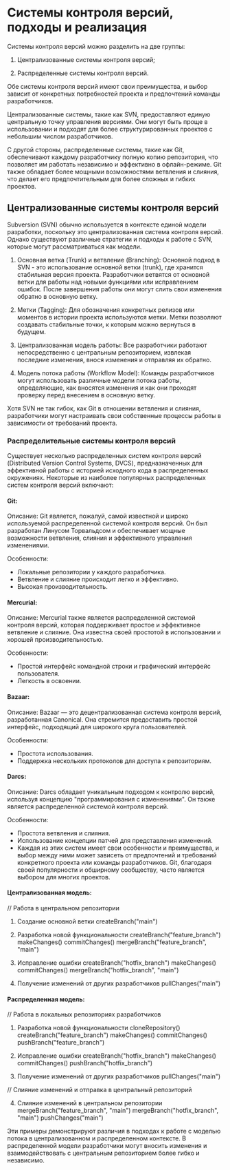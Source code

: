 # Системы контроля версий, подходы и реализация

Системы контроля версий можно разделить на две группы:

1. Централизованные системы контроля версий;

2. Распределенные системы контроля версий.

Обе системы контроля версий имеют свои преимущества, и выбор зависит от конкретных потребностей проекта и предпочтений команды разработчиков.

Централизованные системы, такие как SVN, предоставляют единую центральную точку управления версиями. Они могут быть проще в использовании и подходят для более структурированных проектов с небольшим числом разработчиков.

С другой стороны, распределенные системы, такие как Git, обеспечивают каждому разработчику полную копию репозитория, что позволяет им работать независимо и эффективно в офлайн-режиме. Git также обладает более мощными возможностями ветвления и слияния, что делает его предпочтительным для более сложных и гибких проектов.

## Централизованные системы контроля версий

Subversion (SVN) обычно используется в контексте единой модели разработки, поскольку это централизованная система контроля версий. Однако существуют различные стратегии и подходы к работе с SVN, которые могут рассматриваться как модели.

1. Основная ветка (Trunk) и ветвление (Branching): Основной подход в SVN - это использование основной ветки (trunk), где хранится стабильная версия проекта. Разработчики ветвятся от основной ветки для работы над новыми функциями или исправлением ошибок. После завершения работы они могут слить свои изменения обратно в основную ветку.

2. Метки (Tagging): Для обозначения конкретных релизов или моментов в истории проекта используются метки. Метки позволяют создавать стабильные точки, к которым можно вернуться в будущем.

3. Централизованная модель работы: Все разработчики работают непосредственно с центральным репозиторием, извлекая последние изменения, внося изменения и отправляя их обратно.

3. Модель потока работы (Workflow Model): Команды разработчиков могут использовать различные модели потока работы, определяющие, как вносятся изменения и как они проходят проверку перед внесением в основную ветку.

Хотя SVN не так гибок, как Git в отношении ветвления и слияния, разработчики могут настраивать свои собственные процессы работы в зависимости от требований проекта.


### Распределительные системы контроля версий


Существует несколько распределенных систем контроля версий (Distributed Version Control Systems, DVCS), предназначенных для эффективной работы с историей исходного кода в распределенных окружениях. Некоторые из наиболее популярных распределенных систем контроля версий включают:

#### Git: 

Описание: Git является, пожалуй, самой известной и широко используемой распределенной системой контроля версий. Он был разработан Линусом Торвальдсом и обеспечивает мощные возможности ветвления, слияния и эффективного управления изменениями.

Особенности:
* Локальные репозитории у каждого разработчика.
* Ветвление и слияние происходит легко и эффективно.
* Высокая производительность.

#### Mercurial: 

Описание: Mercurial также является распределенной системой контроля версий, которая поддерживает простое и эффективное ветвление и слияние. Она известна своей простотой в использовании и хорошей производительностью.

Особенности:
* Простой интерфейс командной строки и графический интерфейс пользователя.
* Легкость в освоении.

#### Bazaar: 

Описание: Bazaar — это децентрализованная система контроля версий, разработанная Canonical. Она стремится предоставить простой интерфейс, подходящий для широкого круга пользователей.

Особенности:
* Простота использования.
* Поддержка нескольких протоколов для доступа к репозиториям.

#### Darcs:

Описание: Darcs обладает уникальным подходом к контролю версий, используя концепцию "программирования с изменениями". Он также является распределенной системой контроля версий.

Особенности:
* Простота ветвления и слияния.
* Использование концепции патчей для представления изменений.
* Каждая из этих систем имеет свои особенности и преимущества, и выбор между ними может зависеть от предпочтений и требований конкретного проекта или команды разработчиков. Git, благодаря своей популярности и обширному сообществу, часто является выбором для многих проектов.

#### Централизованная модель:

// Работа в центральном репозитории

1. Создание основной ветки
   createBranch("main")

2. Разработка новой функциональности
   createBranch("feature_branch")
   makeChanges()
   commitChanges()
   mergeBranch("feature_branch", "main")

3. Исправление ошибки
   createBranch("hotfix_branch")
   makeChanges()
   commitChanges()
   mergeBranch("hotfix_branch", "main")

4. Получение изменений от других разработчиков
   pullChanges("main")

#### Распределенная модель:
 
// Работа в локальных репозиториях разработчиков

1. Разработка новой функциональности
   cloneRepository()
   createBranch("feature_branch")
   makeChanges()
   commitChanges()
   pushBranch("feature_branch")

2. Исправление ошибки
   createBranch("hotfix_branch")
   makeChanges()
   commitChanges()
   pushBranch("hotfix_branch")

3. Получение изменений от других разработчиков
   pullChanges("main")

// Слияние изменений и отправка в центральный репозиторий

4. Слияние изменений в центральном репозитории
   mergeBranch("feature_branch", "main")
   mergeBranch("hotfix_branch", "main")
   pushChanges("main")

Эти примеры демонстрируют различия в подходах к работе с моделью потока в централизованном и распределенном контексте. В распределенной модели разработчики могут вносить изменения и взаимодействовать с центральным репозиторием более гибко и независимо.